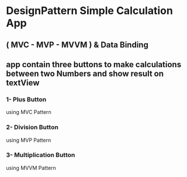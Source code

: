 # DesignPattern Simple Calculation App
## ( MVC - MVP - MVVM ) & Data Binding
## app contain three buttons to make calculations between two Numbers and show result on textView
### 1- Plus Button  
using MVC Pattern 
### 2- Division Button  
using MVP Pattern 
### 3- Multiplication Button  
using MVVM Pattern 
